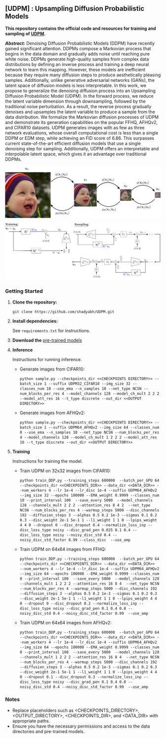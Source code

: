 ## [UDPM] : Upsampling Diffusion Probabilistic Models

**This repository contains the official code and resources for training and sampling of [UDPM](https://arxiv.org/abs/2305.16269).**

***Abstract:***
Denoising Diffusion Probabilistic Models (DDPM) have recently gained significant attention. DDPMs compose a Markovian process that begins in the data domain and gradually adds noise until reaching pure white noise. DDPMs generate high-quality samples from complex data distributions by defining an inverse process and training a deep neural network to learn this mapping. However, these models are inefficient because they require many diffusion steps to produce aesthetically pleasing samples. Additionally, unlike generative adversarial networks (GANs), the latent space of diffusion models is less interpretable. In this work, we propose to generalize the denoising diffusion process into an Upsampling Diffusion Probabilistic Model (UDPM). In the forward process, we reduce the latent variable dimension through downsampling, followed by the traditional noise perturbation. As a result, the reverse process gradually denoises and upsamples the latent variable to produce a sample from the data distribution. We formalize the Markovian diffusion processes of UDPM and demonstrate its generation capabilities on the popular FFHQ, AFHQv2, and CIFAR10 datasets. UDPM generates images with as few as three network evaluations, whose overall computational cost is less than a single DDPM or EDM step, while achieving an FID score of 6.86. This surpasses current state-of-the-art efficient diffusion models that use a single denoising step for sampling. Additionally, UDPM offers an interpretable and interpolable latent space, which gives it an advantage over traditional DDPMs.
  
![Teaser](./Figs/UDPM_scheme_3.png)

![Arch](./Figs/architecture.png)


### Getting Started

1. **Clone the repository:**
   ```sh
   git clone https://github.com/shadyabh/UDPM.git
2. **Install dependencies:**
   
   See `requirements.txt` for instructions.
5. **Download the** [pre-trained models](https://drive.google.com/drive/folders/1hYIpASc2zrkV2p-E9SKlAzDf0E6TzPIh?usp=sharing)
6. **Inference**
  
   Instructions for running inference.

    * Generate images from CIFAR10:
      ```
      python sample.py --checkpoints_dir <<CHECKPOINTS DIRECTORY>> --batch_size 1 --suffix UDPM32_CIFAR10 --img_size 32 --classes_num 10 --use_ema --n_samples 10 --net_type NCSN --            num_blocks_per_res 4 --model_channels 128 --model_ch_mult 2 2 2 --model_att_res 16 --t_type discrete --out_dir <<OUTPUT DIRECTORY>>
      ```
    * Generate images from AFHQv2:
      ```
      python sample.py --checkpoints_dir <<CHECKPOINTS DIRECTORY>> --batch_size 1 --suffix UDPM64_AFHQv2 --img_size 64 --classes_num 0 --use_ema --n_samples 10 --net_type NCSN --num_blocks_per_res 4 --model_channels 128 --model_ch_mult 1 2 2 2 --model_att_res 16 --t_type discrete --out_dir <<OUTPUT DIRECTORY>>
      ```
9. **Training**

   Instructions for training the model.

   * Train UDPM on 32x32 images from CIFAR10:
      ```
      python train_DDP.py --training_steps 600000  --batch_per_GPU 64   --checkpoints_dir <<CHECKPOINTS_DIR>> --data_dir <<DATA_DIR>> --num_workers 4 --lr 1e-4 --lr_disc 1e-4 --suffix UDPM64_AFHQv2  --img_size 32 --epochs 100000 --EMA_weight 0.9999 --classes_num 10 --print_interval 100  --save_every 5000  --model_channels 128 --channels_mult 2 2 2 --attention_res 8 4 2  --net_type NCSN --num_blocks_per_res 4 --warmup_steps 5000 --disc_channels 192 --diffusion_steps 3 --alphas 0.5 0.2 1e-3 --sigmas 0.1 0.2 0.3 --disc_weight 2e-1 5e-1 1 --l1_weight 1 1 0 --lpips_weight 4 4 0 --dropout 0 --disc_dropout 0.4 --normalize_loss_inp --disc_loss_type noisy --disc_grad_pen 0.025 0.1 0.4 --disc_loss_type noisy --noisy_disc_std 0.4 --noisy_disc_std_factor 0.99 --class_disc  --use_amp
      ```

    * Train UDPM on 64x64 images from FFHQ:
      ```
      python train_DDP.py --training_steps 600000  --batch_per_GPU 64 --checkpoints_dir <<CHECKPOINTS_DIR>> --data_dir <<DATA_DIR>>  --num_workers 4 --lr 1e-4 --lr_disc 1e-4 --suffix UDPM64_AFHQv2 --img_size 64 --epochs 100000 --EMA_weight 0.9999 --classes_num 0 --print_interval 100  --save_every 5000  --model_channels 128 --channels_mult 1 2 2 2 --attention_res 16 8 4  --net_type NCSN --num_blocks_per_res 4 --warmup_steps 5000 --disc_channels 192 --diffusion_steps 3 --alphas 0.5 0.2 1e-3 --sigmas 0.1 0.2 0.3 --disc_weight 2e-1 5e-1 1 --l1_weight 1 1 0 --lpips_weight 4 4 0 --dropout 0 --disc_dropout 0.2 --normalize_loss_inp --disc_loss_type noisy --disc_grad_pen 0.1 0.4 0.8 --noisy_disc_std 0.4 --noisy_disc_std_factor 0.99  --use_amp
      ```

    * Train UDPM on 64x64 images from AFHQv2:
      ```
      python train_DDP.py --training_steps 600000  --batch_per_GPU 64 --checkpoints_dir <<CHECKPOINTS_DIR>> --data_dir <<DATA_DIR>> --num_workers 4 --lr 1e-4 --lr_disc 1e-4 --suffix UDPM64_AFHQv2 --img_size 64 --epochs 100000 --EMA_weight 0.9999 --classes_num 0 --print_interval 100  --save_every 5000  --model_channels 128 --channels_mult 1 2 2 2 --attention_res 16 8 4  --net_type NCSN --num_blocks_per_res 4 --warmup_steps 5000 --disc_channels 192 --diffusion_steps 3 --alphas 0.5 0.2 1e-3 --sigmas 0.1 0.2 0.3 --disc_weight 2e-1 5e-1 1 --l1_weight 1 1 0 --lpips_weight 4 4 0 --dropout 0.1 --disc_dropout 0.3 --normalize_loss_inp --disc_loss_type noisy --disc_grad_pen 0.1 0.4 0.8 --noisy_disc_std 0.4 --noisy_disc_std_factor 0.99  --use_amp
      ```
    
### Notes

  *  Replace placeholders such as <CHECKPOINTS_DIRECTORY>, <OUTPUT_DIRECTORY>, <CHECKPOINTS_DIR>, and <DATA_DIR> with appropriate paths.
  * Ensure you have the necessary permissions and access to the data directories and pre-trained models.
